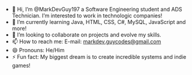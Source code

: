- 👋 Hi, I’m @MarkDevGuy197 a Software Engineering student and ADS Technician. I’m interested to work in technologic companies!
- 🌱 I’m currently learning Java, HTML, CSS, C#, MySQL, JavaScript and more!
- 💞️ I’m looking to collaborate on projects and evolve my skills.
- 📫 How to reach me: E-mail: markdev.guycodes@gmail.com
- 😄 Pronouns: He/Him
- ⚡ Fun fact: My biggest dream is to create incredible systems and indie games!

<!---
MarkDevGuy197/MarkDevGuy197 is a ✨ special ✨ repository because its `README.md` (this file) appears on your GitHub profile.
You can click the Preview link to take a look at your changes.
--->
